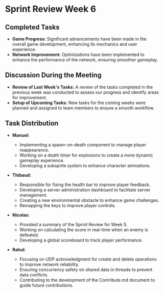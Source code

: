 # Sprint Review Week 6

## Completed Tasks
- **Game Progress:** Significant advancements have been made in the overall game development, enhancing its mechanics and user experience.
- **Network Improvement:** Optimizations have been implemented to enhance the performance of the network, ensuring smoother gameplay.

## Discussion During the Meeting
- **Review of Last Week's Tasks:** A review of the tasks completed in the previous week was conducted to assess our progress and identify areas for improvement.
- **Setup of Upcoming Tasks:** New tasks for the coming weeks were planned and assigned to team members to ensure a smooth workflow.

## Task Distribution

- **Manuel:**
  - Implementing a spawn-on-death component to manage player reappearance.
  - Working on a death timer for explosions to create a more dynamic gameplay experience.
  - Developing a subsprite system to enhance character animations.

- **Thibaud:**
  - Responsible for fixing the health bar to improve player feedback.
  - Developing a server administration dashboard to facilitate server management.
  - Creating a new environmental obstacle to enhance game challenges.
  - Remapping the keys to improve player controls.

- **Nicolas:**
  - Provided a summary of the Sprint Review for Week 5.
  - Working on calculating the score in real-time when an enemy is defeated.
  - Developing a global scoreboard to track player performance.

- **Rahul:**
  - Focusing on UDP acknowledgment for create and delete operations to improve network reliability.
  - Ensuring concurrency safety on shared data in threads to prevent data conflicts.
  - Contributing to the development of the Contribute.md document to guide future contributions.
